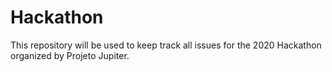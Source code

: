# Hackathon
This repository will be used to keep track all issues for the 2020 Hackathon organized by Projeto Jupiter.
